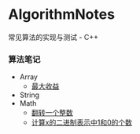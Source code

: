 # AlgorithmNotes
常见算法的实现与测试 - C++
### 算法笔记
- Array
    - [最大收益](/max_profit.cpp)
- String
- Math
    - [翻转一个整数](/reverse_int.cpp)
    - [计算x的二进制表示中1和0的个数](/bit_count.cpp)